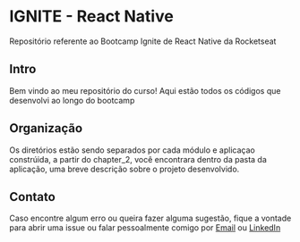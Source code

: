 # IGNITE - React Native

Repositório referente ao Bootcamp Ignite de React Native da Rocketseat

## Intro

Bem vindo ao meu repositório do curso! Aqui estão todos os códigos que desenvolvi ao longo do bootcamp

## Organização

Os diretórios estão sendo separados por cada módulo e aplicaçao constrúida, a partir do chapter_2, você encontrara dentro da pasta da aplicação, uma breve descrição sobre o projeto desenvolvido.

## Contato

Caso encontre algum erro ou queira fazer alguma sugestão, fique a vontade para abrir uma issue ou falar pessoalmente comigo por [Email](mailto:hudsoneeto@outlook.com) ou [LinkedIn](https://www.linkedin.com/in/huduarte)
